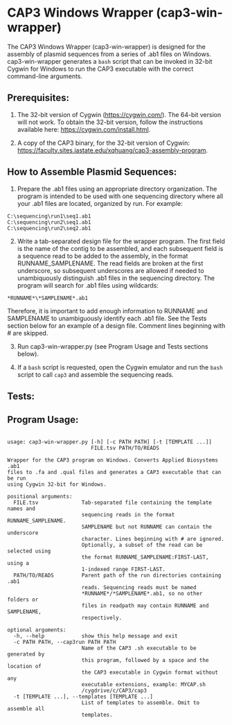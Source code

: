 # CAP3 Windows Wrapper (cap3-win-wrapper)

The CAP3 Windows Wrapper (cap3-win-wrapper) is designed for the assembly of
plasmid sequences from a series of .ab1 files on Windows. cap3-win-wrapper
generates a `bash` script that can be invoked in 32-bit Cygwin for Windows
to run the CAP3 executable with the correct command-line arguments.

## Prerequisites:

1. The 32-bit version of Cygwin (https://cygwin.com/). The 64-bit version will
not work. To obtain the 32-bit version, follow the instructions available here:
https://cygwin.com/install.html.

2. A copy of the CAP3 binary, for the 32-bit version of Cygwin:
https://faculty.sites.iastate.edu/xqhuang/cap3-assembly-program.

## How to Assemble Plasmid Sequences:

1. Prepare the .ab1 files using an appropriate directory organization. The
program is intended to be used with one sequencing directory where all your
.ab1 files are located, organized by run. For example:
```
C:\sequencing\run1\seq1.ab1
C:\sequencing\run2\seq1.ab1
C:\sequencing\run2\seq2.ab1
```

2. Write a tab-separated design file for the wrapper program. The first field
is the name of the contig to be assembled, and each subsequent field is
a sequence read to be added to the assembly, in the format RUNNAME_SAMPLENAME.
The read fields are broken at the first underscore, so subsequent underscores
are allowed if needed to unambiquously distinguish .ab1 files in the sequencing
directory. The program will search for .ab1 files using wildcards:
```
*RUNNAME*\*SAMPLENAME*.ab1
```
Therefore, it is important to add enough information to RUNNAME and SAMPLENAME
to unambiguously identify each .ab1 file. See the Tests section below for an
example of a design file. Comment lines beginning with # are skipped.

3. Run cap3-win-wrapper.py (see Program Usage and Tests sections below).

4. If a `bash` script is requested, open the Cygwin emulator and run the
`bash` script to call `cap3` and assemble the sequencing reads.

## Tests:



## Program Usage:

```

usage: cap3-win-wrapper.py [-h] [-c PATH PATH] [-t [TEMPLATE ...]]
                           FILE.tsv PATH/TO/READS

Wrapper for the CAP3 program on Windows. Converts Applied Biosystems .ab1
files to .fa and .qual files and generates a CAP3 executable that can be run
using Cygwin 32-bit for Windows.

positional arguments:
  FILE.tsv              Tab-separated file containing the template names and
                        sequencing reads in the format RUNNAME_SAMPLENAME.
                        SAMPLENAME but not RUNNAME can contain the underscore
                        character. Lines beginning with # are ignored.
                        Optionally, a subset of the read can be selected using
                        the format RUNNAME_SAMPLENAME:FIRST-LAST, using a
                        1-indexed range FIRST-LAST.
  PATH/TO/READS         Parent path of the run directories containing .ab1
                        reads. Sequencing reads must be named
                        *RUNNAME*/*SAMPLENAME*.ab1, so no other folders or
                        files in readpath may contain RUNNAME and SAMPLENAME,
                        respectively.

optional arguments:
  -h, --help            show this help message and exit
  -c PATH PATH, --cap3run PATH PATH
                        Name of the CAP3 .sh executable to be generated by
                        this program, followed by a space and the location of
                        the CAP3 executable in Cygwin format without any
                        executable extensions, example: MYCAP.sh
                        /cygdrive/c/CAP3/cap3
  -t [TEMPLATE ...], --templates [TEMPLATE ...]
                        List of templates to assemble. Omit to assemble all
                        templates.

```


